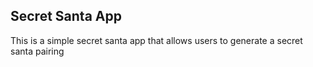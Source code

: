 ## Secret Santa App

This is a simple secret santa app that allows users to generate a secret santa pairing 
